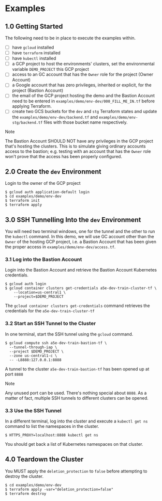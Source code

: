 # Examples


## 1.0 Getting Started

The following need to be in place to execute the examples within.

- [ ] have `gcloud` installed
- [ ] have `terraform` installed
- [ ] have `kubectl` installed
- [ ] a GCP project to host the environments' clusters, set the environmental 
      variable `DEMO_PROJECT` this GCP project
- [ ] access to an GC account that has the `Owner` role for the project (Owner Account)
- [ ] a Google account that has zero privileges, inherited or explicit, for the project (Bastion Account)
- [ ] the email of the GCP project hosting the demo and the Bastion Account 
      need to be entered in `examples/demo/env-dev/000_FILL_ME_IN.tf` before
      applying Terraform. 
- [ ] create two GCS buckets for the `dev` and `stg` Terraform states and update
      the `examples/demo/env-dev/backend.tf` and `examples/demo/env-stg/backend.tf`
      files with those bucket name respectively.

> [!NOTE]
> The Bastion Account SHOULD NOT have any privileges in the GCP project that's
> hosting the clusters.  This is to simulate giving ordinary accounts access to
> the bastion; e.g. testing with an account that has the `Owner` role won't 
> prove that the access has been properly configured.

## 2.0 Create the `dev` Environment
Login to the owner of the GCP project
```shell
$ gcloud auth application-default login
$ cd examples/demo/env-dev
$ terraform init
$ terraform apply
```

## 3.0 SSH Tunnelling Into the `dev` Environment
You will need two terminal windows, one for the tunnel and the other to run the
`kubectl` command.  In this demo, we will use GC account other than the `Owner`
of the hosting GCP project, i.e. a Bastion Account that has been given the proper
access in `examples/demo/env-dev/access.tf`.

### 3.1 Log into the Bastion Account
Login into the Bastion Account and retrieve the Bastion Account Kubernetes
credentials.
```shell
$ gcloud auth login
$ gcloud container clusters get-credentials a5e-dev-train-cluster-tf \
    --location=us-central1 \
    --project=$DEMO_PROJECT
```
The `gcloud container clusters get-credentials` command retrieves the credentials
for the `a5e-dev-train-cluster-tf`

### 3.2 Start an SSH Tunnel to the Cluster
In one terminal, start the SSH tunnel using the `gcloud` command.
```shell
$ gcloud compute ssh a5e-dev-train-bastion-tf \
  --tunnel-through-iap \
  --project $DEMO_PROJECT \
  --zone us-central1-c \
  -- -L8888:127.0.0.1:8888
```
A tunnel to the cluster `a5e-dev-train-bastion-tf` has been opened up at
port `8888`
> [!NOTE]
> Any unused port can be used.  There's nothing special about `8888`.  As a 
> matter of fact, multiple SSH tunnels to different clusters can be opened.
 
### 3.3 Use the SSH Tunnel
In a different terminal, log into the cluster and execute a `kubectl get ns`
command to list the namespaces in the cluster.

```shell
$ HTTPS_PROXY=localhost:8888 kubectl get ns
```
You should get back a list of Kubernetes namespaces on that cluster.

## 4.0 Teardown the Cluster
You MUST apply the `deletion_protection` to `false` before attempting to destroy
the cluster.

```shell
$ cd examples/demo/env-dev 
$ terraform apply -var="deletion_protection=false"
$ terraform destroy
```